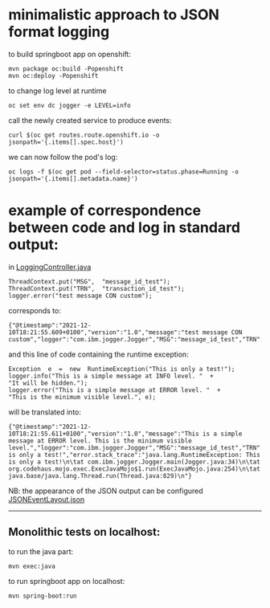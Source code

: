 #  minimalistic approach to JSON format logging

to build springboot app on openshift:

    mvn package oc:build -Popenshift
    mvn oc:deploy -Popenshift

to change log level at runtime

    oc set env dc jogger -e LEVEL=info

call the newly created service to produce events:

    curl $(oc get routes.route.openshift.io -o jsonpath='{.items[].spec.host}')

we can now follow the pod's log:

    oc logs -f $(oc get pod --field-selector=status.phase=Running -o jsonpath='{.items[].metadata.name}')

# example of correspondence between code and log in standard output:
in [LoggingController.java](src/main/java/com/ibm/jogger/LoggingController.java)

    ThreadContext.put("MSG",  "message_id_test");   
    ThreadContext.put("TRN",  "transaction_id_test");    
    logger.error("test message CON custom");

corresponds to:

    {"@timestamp":"2021-12-10T18:21:55.609+0100","version":"1.0","message":"test message CON custom","logger":"com.ibm.jogger.Jogger","MSG":"message_id_test","TRN":"transaction_id_test","line_number":29,"class":"com.ibm.jogger.Jogger","@version":2,"source_host":"thinkpod","thread_name":"com.ibm.jogger.Jogger.main()","level":"ERROR","file":"Jogger.java","method":"main"}

and this line of code containing the runtime exception:

    Exception  e  =  new  RuntimeException("This is only a test!");      
    logger.info("This is a simple message at INFO level. "  +
    "It will be hidden.");        
    logger.error("This is a simple message at ERROR level. "  +
    "This is the minimum visible level.", e);

will be translated into:

    {"@timestamp":"2021-12-10T18:21:55.611+0100","version":"1.0","message":"This is a simple message at ERROR level. This is the minimum visible level.","logger":"com.ibm.jogger.Jogger","MSG":"message_id_test","TRN":"transaction_id_test","line_number":37,"class":"com.ibm.jogger.Jogger","@version":2,"source_host":"thinkpod","thread_name":"com.ibm.jogger.Jogger.main()","level":"ERROR","file":"Jogger.java","method":"main","error.type":"java.lang.RuntimeException","error.message":"This is only a test!","error.stack_trace":"java.lang.RuntimeException: This is only a test!\n\tat com.ibm.jogger.Jogger.main(Jogger.java:34)\n\tat org.codehaus.mojo.exec.ExecJavaMojo$1.run(ExecJavaMojo.java:254)\n\tat java.base/java.lang.Thread.run(Thread.java:829)\n"}

NB: the appearance of the JSON output can be configured [JSONEventLayout.json](src/main/resources/JSONEventLayout.json)


---

## Monolithic tests on localhost:

to run the java part:

    mvn exec:java

to run springboot app on localhost:
  
    mvn spring-boot:run
